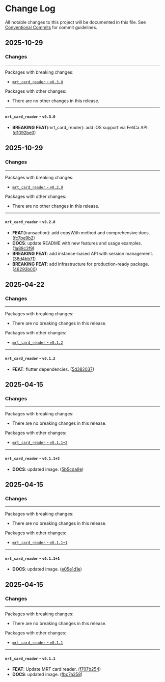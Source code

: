 # Change Log

All notable changes to this project will be documented in this file.
See [Conventional Commits](https://conventionalcommits.org) for commit guidelines.

## 2025-10-29

### Changes

---

Packages with breaking changes:

 - [`mrt_card_reader` - `v0.3.0`](#mrt_card_reader---v030)

Packages with other changes:

 - There are no other changes in this release.

---

#### `mrt_card_reader` - `v0.3.0`

 - **BREAKING** **FEAT**(mrt_card_reader): add iOS support via FeliCa API. ([d1092be0](https://github.com/ishafiul/mrt_reader_flutter/commit/d1092be056b3a2895c0b7b1d582d8611b86cf012))


## 2025-10-29

### Changes

---

Packages with breaking changes:

 - [`mrt_card_reader` - `v0.2.0`](#mrt_card_reader---v020)

Packages with other changes:

 - There are no other changes in this release.

---

#### `mrt_card_reader` - `v0.2.0`

 - **FEAT**(transaction): add copyWith method and comprehensive docs. ([fc7be9b2](https://github.com/yourusername/mrt_buddy_flutter/commit/fc7be9b2aa2bf2b38cf4571a20f7695c545fb61a))
 - **DOCS**: update README with new features and usage examples. ([1a89c3f9](https://github.com/yourusername/mrt_buddy_flutter/commit/1a89c3f9cefd1f8995ad35423f873cf41961b03a))
 - **BREAKING** **FEAT**: add instance-based API with session management. ([36d4bb71](https://github.com/yourusername/mrt_buddy_flutter/commit/36d4bb71c7fcc7818791ab2670d2b4c0eb080882))
 - **BREAKING** **FEAT**: add infrastructure for production-ready package. ([48293b00](https://github.com/yourusername/mrt_buddy_flutter/commit/48293b003c805aa1b467cf02ad5d99ed2da222e0))


## 2025-04-22

### Changes

---

Packages with breaking changes:

 - There are no breaking changes in this release.

Packages with other changes:

 - [`mrt_card_reader` - `v0.1.2`](#mrt_card_reader---v012)

---

#### `mrt_card_reader` - `v0.1.2`

 - **FEAT**: flutter dependencies. ([5d382037](https://github.com/yourusername/mrt_buddy_flutter/commit/5d3820376b2b88f351b5faf102d9212f20460b8e))


## 2025-04-15

### Changes

---

Packages with breaking changes:

 - There are no breaking changes in this release.

Packages with other changes:

 - [`mrt_card_reader` - `v0.1.1+2`](#mrt_card_reader---v0112)

---

#### `mrt_card_reader` - `v0.1.1+2`

 - **DOCS**: updated image. ([5b5cda9e](https://github.com/yourusername/mrt_buddy_flutter/commit/5b5cda9eb966e4360551121b4e6c4643b3df6c08))


## 2025-04-15

### Changes

---

Packages with breaking changes:

 - There are no breaking changes in this release.

Packages with other changes:

 - [`mrt_card_reader` - `v0.1.1+1`](#mrt_card_reader---v0111)

---

#### `mrt_card_reader` - `v0.1.1+1`

 - **DOCS**: updated image. ([e05e1d1e](https://github.com/yourusername/mrt_buddy_flutter/commit/e05e1d1ee5cce92f953dcee8cca25b696bed2c61))


## 2025-04-15

### Changes

---

Packages with breaking changes:

 - There are no breaking changes in this release.

Packages with other changes:

 - [`mrt_card_reader` - `v0.1.1`](#mrt_card_reader---v011)

---

#### `mrt_card_reader` - `v0.1.1`

 - **FEAT**: Update MRT card reader. ([f707b254](https://github.com/yourusername/mrt_buddy_flutter/commit/f707b25494458734b7d11c8ab33851d2d711fea4))
 - **DOCS**: updated image. ([fbc7a358](https://github.com/yourusername/mrt_buddy_flutter/commit/fbc7a3584357b86bc3cd75958ca90be452b99a73))

